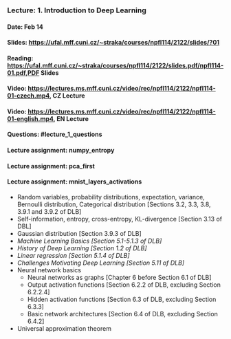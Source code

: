 ### Lecture: 1. Introduction to Deep Learning
#### Date: Feb 14
#### Slides: https://ufal.mff.cuni.cz/~straka/courses/npfl114/2122/slides/?01
#### Reading: https://ufal.mff.cuni.cz/~straka/courses/npfl114/2122/slides.pdf/npfl114-01.pdf,PDF Slides
#### Video: https://lectures.ms.mff.cuni.cz/video/rec/npfl114/2122/npfl114-01-czech.mp4, CZ Lecture
#### Video: https://lectures.ms.mff.cuni.cz/video/rec/npfl114/2122/npfl114-01-english.mp4, EN Lecture
#### Questions: #lecture_1_questions
#### Lecture assignment: numpy_entropy
#### Lecture assignment: pca_first
#### Lecture assignment: mnist_layers_activations

- Random variables, probability distributions, expectation, variance, Bernoulli
  distribution, Categorical distribution [Sections 3.2, 3.3, 3.8, 3.9.1 and 3.9.2 of DLB]
- Self-information, entropy, cross-entropy, KL-divergence [Section 3.13 of DBL]
- Gaussian distribution [Section 3.9.3 of DLB]
- *Machine Learning Basics [Section 5.1-5.1.3 of DLB]*
- *History of Deep Learning [Section 1.2 of DLB]*
- *Linear regression [Section 5.1.4 of DLB]*
- *Challenges Motivating Deep Learning [Section 5.11 of DLB]*
- Neural network basics
  - Neural networks as graphs [Chapter 6 before Section 6.1 of DLB]
  - Output activation functions [Section 6.2.2 of DLB, excluding Section 6.2.2.4]
  - Hidden activation functions [Section 6.3 of DLB, excluding Section 6.3.3]
  - Basic network architectures [Section 6.4 of DLB, excluding Section 6.4.2]
- Universal approximation theorem
